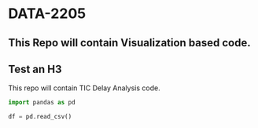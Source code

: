 # DATA-2205

## This Repo will contain Visualization based code.

## Test an H3

This repo will contain TIC Delay Analysis code.

```python
import pandas as pd

df = pd.read_csv()
